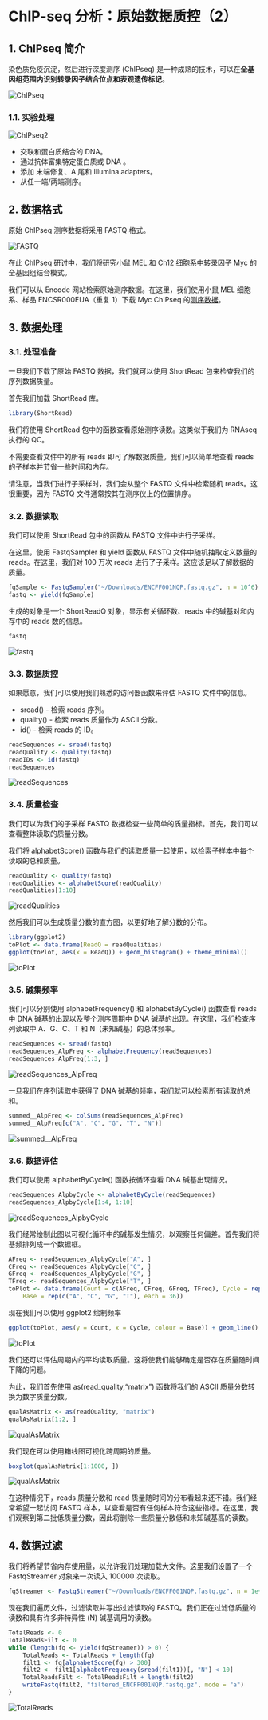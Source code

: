 # ChIP-seq 分析：原始数据质控（2）



## 1. ChIPseq 简介

染色质免疫沉淀，然后进行深度测序 (ChIPseq) 是一种成熟的技术，可以在**全基因组范围内识别转录因子结合位点和表观遗传标记**。

![ChIPseq](https://swindler-typora.oss-cn-chengdu.aliyuncs.com/typora_imgs/image-20230205122017225.png)



### 1.1. 实验处理

![ChIPseq2](https://swindler-typora.oss-cn-chengdu.aliyuncs.com/typora_imgs/image-20230205122046798.png)

- 交联和蛋白质结合的 DNA。
- 通过抗体富集特定蛋白质或 DNA 。
- 添加 末端修复、A 尾和 Illumina adapters。
- 从任一端/两端测序。



## 2. 数据格式

原始 ChIPseq 测序数据将采用 FASTQ 格式。

![FASTQ](https://swindler-typora.oss-cn-chengdu.aliyuncs.com/typora_imgs/image-20230205122346273.png)



在此 ChIPseq 研讨中，我们将研究小鼠 MEL 和 Ch12 细胞系中转录因子 Myc 的全基因组结合模式。

我们可以从 Encode 网站检索原始测序数据。在这里，我们使用小鼠 MEL 细胞系、样品 ENCSR000EUA（重复 1）下载 Myc ChIPseq 的[测序数据](https://www.encodeproject.org/experiments/ENCSR000EUA/ "Data1")。



## 3. 数据处理

### 3.1. 处理准备

一旦我们下载了原始 FASTQ 数据，我们就可以使用 ShortRead 包来检查我们的序列数据质量。

首先我们加载 ShortRead 库。

```R
library(ShortRead)
```

我们将使用 ShortRead 包中的函数查看原始测序读数。这类似于我们为 RNAseq 执行的 QC。

不需要查看文件中的所有 reads 即可了解数据质量。我们可以简单地查看 reads 的子样本并节省一些时间和内存。

请注意，当我们进行子采样时，我们会从整个 FASTQ 文件中检索随机 reads。这很重要，因为 FASTQ 文件通常按其在测序仪上的位置排序。



### 3.2. 数据读取

我们可以使用 ShortRead 包中的函数从 FASTQ 文件中进行子采样。

在这里，使用 FastqSampler 和 yield 函数从 FASTQ 文件中随机抽取定义数量的 reads。在这里，我们对 100 万次 reads 进行了子采样。这应该足以了解数据的质量。

```R
fqSample <- FastqSampler("~/Downloads/ENCFF001NQP.fastq.gz", n = 10^6)
fastq <- yield(fqSample)
```

生成的对象是一个 ShortReadQ 对象，显示有关循环数、reads 中的碱基对和内存中的 reads 数的信息。

```R
fastq
```

![fastq](https://swindler-typora.oss-cn-chengdu.aliyuncs.com/typora_imgs/image-20230205123044020.png)



### 3.3. 数据质控

如果愿意，我们可以使用我们熟悉的访问器函数来评估 FASTQ 文件中的信息。

- sread() - 检索 reads 序列。
- quality() - 检索 reads 质量作为 ASCII 分数。
- id() - 检索 reads 的 ID。

```R
readSequences <- sread(fastq)
readQuality <- quality(fastq)
readIDs <- id(fastq)
readSequences
```

![readSequences](https://swindler-typora.oss-cn-chengdu.aliyuncs.com/typora_imgs/image-20230205123139499.png)



### 3.4. 质量检查

我们可以为我们的子采样 FASTQ 数据检查一些简单的质量指标。首先，我们可以查看整体读取的质量分数。

我们将 alphabetScore() 函数与我们的读取质量一起使用，以检索子样本中每个读取的总和质量。

```R
readQuality <- quality(fastq)
readQualities <- alphabetScore(readQuality)
readQualities[1:10]
```

![readQualities](https://swindler-typora.oss-cn-chengdu.aliyuncs.com/typora_imgs/image-20230205123238590.png)



然后我们可以生成质量分数的直方图，以更好地了解分数的分布。

```R
library(ggplot2)
toPlot <- data.frame(ReadQ = readQualities)
ggplot(toPlot, aes(x = ReadQ)) + geom_histogram() + theme_minimal()
```

![toPlot](https://swindler-typora.oss-cn-chengdu.aliyuncs.com/typora_imgs/image-20230205123308484.png)



### 3.5. 碱集频率

我们可以分别使用 alphabetFrequency() 和 alphabetByCycle() 函数查看 reads 中 DNA 碱基的出现以及整个测序周期中 DNA 碱基的出现。在这里，我们检查序列读取中 A、G、C、T 和 N（未知碱基）的总体频率。

```R
readSequences <- sread(fastq)
readSequences_AlpFreq <- alphabetFrequency(readSequences)
readSequences_AlpFreq[1:3, ]
```

![readSequences_AlpFreq](https://swindler-typora.oss-cn-chengdu.aliyuncs.com/typora_imgs/image-20230205123546294.png)



一旦我们在序列读取中获得了 DNA 碱基的频率，我们就可以检索所有读取的总和。

```R
summed__AlpFreq <- colSums(readSequences_AlpFreq)
summed__AlpFreq[c("A", "C", "G", "T", "N")]
```

![summed__AlpFreq](https://swindler-typora.oss-cn-chengdu.aliyuncs.com/typora_imgs/image-20230205123608710.png)



### 3.6. 数据评估

我们可以使用 alphabetByCycle() 函数按循环查看 DNA 碱基出现情况。

```R
readSequences_AlpbyCycle <- alphabetByCycle(readSequences)
readSequences_AlpbyCycle[1:4, 1:10]
```

![readSequences_AlpbyCycle](https://swindler-typora.oss-cn-chengdu.aliyuncs.com/typora_imgs/image-20230205123700789.png)



我们经常绘制此图以可视化循环中的碱基发生情况，以观察任何偏差。首先我们将基频排列成一个数据框。

```R
AFreq <- readSequences_AlpbyCycle["A", ]
CFreq <- readSequences_AlpbyCycle["C", ]
GFreq <- readSequences_AlpbyCycle["G", ]
TFreq <- readSequences_AlpbyCycle["T", ]
toPlot <- data.frame(Count = c(AFreq, CFreq, GFreq, TFreq), Cycle = rep(1:36, 4),
    Base = rep(c("A", "C", "G", "T"), each = 36))
```

现在我们可以使用 ggplot2 绘制频率

```R
ggplot(toPlot, aes(y = Count, x = Cycle, colour = Base)) + geom_line() + theme_bw()
```

![toPlot](https://swindler-typora.oss-cn-chengdu.aliyuncs.com/typora_imgs/image-20230205123733751.png)



我们还可以评估周期内的平均读取质量。这将使我们能够确定是否存在质量随时间下降的问题。

为此，我们首先使用 as(read_quality,“matrix”) 函数将我们的 ASCII 质量分数转换为数字质量分数。

```R
qualAsMatrix <- as(readQuality, "matrix")
qualAsMatrix[1:2, ]
```

![qualAsMatrix](https://swindler-typora.oss-cn-chengdu.aliyuncs.com/typora_imgs/image-20230205123801111.png)



我们现在可以使用箱线图可视化跨周期的质量。

```R
boxplot(qualAsMatrix[1:1000, ])
```

![qualAsMatrix](https://swindler-typora.oss-cn-chengdu.aliyuncs.com/typora_imgs/image-20230205123819346.png)



在这种情况下，reads 质量分数和 read 质量随时间的分布看起来还不错。我们经常希望一起访问 FASTQ 样本，以查看是否有任何样本符合这些指标。在这里，我们观察到第二批低质量分数，因此将删除一些质量分数低和未知碱基高的读数。



## 4. 数据过滤

我们将希望节省内存使用量，以允许我们处理加载大文件。这里我们设置了一个 FastqStreamer 对象来一次读入 100000 次读取。

```R
fqStreamer <- FastqStreamer("~/Downloads/ENCFF001NQP.fastq.gz", n = 1e+05)
```

现在我们遍历文件，过滤读取并写出过滤读取的 FASTQ。我们正在过滤低质量的读数和具有许多非特异性 (N) 碱基调用的读数。

```R
TotalReads <- 0
TotalReadsFilt <- 0
while (length(fq <- yield(fqStreamer)) > 0) {
    TotalReads <- TotalReads + length(fq)
    filt1 <- fq[alphabetScore(fq) > 300]
    filt2 <- filt1[alphabetFrequency(sread(filt1))[, "N"] < 10]
    TotalReadsFilt <- TotalReadsFilt + length(filt2)
    writeFastq(filt2, "filtered_ENCFF001NQP.fastq.gz", mode = "a")
}
```

![TotalReads](https://swindler-typora.oss-cn-chengdu.aliyuncs.com/typora_imgs/image-20230205124035299.png)


